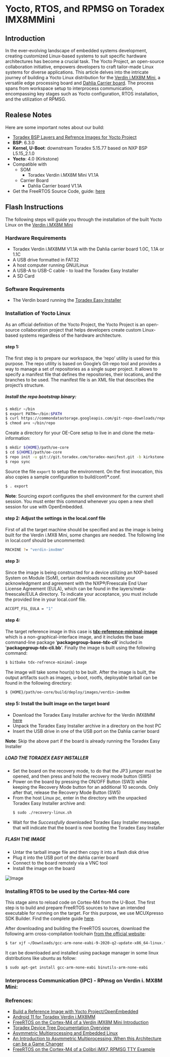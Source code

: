 # **Yocto, RTOS, and RPMSG on Toradex IMX8MMini**

## Introduction
In the ever-evolving landscape of embedded systems development, creating customized Linux-based systems to suit specific hardware architectures has become a crucial task. The Yocto Project, an open-source collaboration initiative, empowers developers to craft tailor-made Linux systems for diverse applications. This article delves into the intricate journey of building a Yocto Linux distribution for the [Verdin i.MX8M Mini](https://www.toradex.com/computer-on-modules/verdin-arm-family/nxp-imx-8m-mini-nano), a versatile edge processing board and [Dahlia Carrier board](https://www.toradex.com/products/carrier-board/dahlia-carrier-board-kit). The process spans from workspace setup to interprocess communication, encompassing key stages such as Yocto configuration, RTOS installation, and the utilization of RPMSG.
## Realese Notes
Here are some important notes about our build:

* [Toradex BSP Layers and Refrence Images for Yocto Project](https://developer.toradex.com/software/toradex-embedded-software/embedded-linux-release-matrix/#toradex-bsp-layers-and-reference-images-for-yocto-project)
* **BSP**: 6.3.0
* **Kernel, U-Boot**: downstream Toradex 5.15.77 based on NXP BSP L5.15_2.1.0
* **Yocto**: 4.0 (Kirkstone)
* Compatible with
  * SOM
    * Toradex Verdin i.MX8M Mini V1.1A
  * Carrier Board
    * Dahlia Carrier board V1.1A    
* Get the FreeRTOS Source Code, guide: [here](https://developer.toradex.com/software/real-time/freertos/freertos-on-the-cortex-m4-of-a-verdin-imx8m-mini/#get-the-freertos-source-code) 

## Flash Instructions
The following steps will guide you through the installation of the built Yocto Linux on the [Verdin i.MX8M Mini](https://www.toradex.com/computer-on-modules/verdin-arm-family/nxp-imx-8m-mini-nano)
### **Hardware Requirements**
* Toradex Verdin i.MX8MM V1.1A with the Dahlia carrier board 1.0C, 1.1A or 1.1C
* A USB drive formatted in FAT32
* A host computer running GNU/Linux
* A USB-A to USB-C cable - to load the Toradex Easy Installer
* A SD Card 
### **Software Requirements**
* The Verdin board running the [Toradex Easy Installer](https://developer.toradex.com/easy-installer/toradex-easy-installer/)
  

### Installation of Yocto Linux
As an official definition of the Yocto Project, the Yocto Project is an open-source collaboration project that helps developers create custom Linux-based systems regardless of the hardware architecture.
#### step 1:  
The first step is to prepare our workspace, the ‘repo’ utility is used for this purpose. The repo utility is based on Google’s Git-repo tool and provides a way to manage a set of repositories as a single super project. It allows to specify a manifest file that defines the repositories, their locations, and the branches to be used. The manifest file is an XML file that describes the project’s structure.
##### Install the repo bootstrap binary:
```bash
$ mkdir ~/bin
$ export PATH=~/bin:$PATH
$ curl https://commondatastorage.googleapis.com/git-repo-downloads/repo > ~/bin/repo
$ chmod a+x ~/bin/repo
```
Create a directory for your OE-Core setup to live in and clone the meta-information:
```bash
$ mkdir ${HOME}/path/oe-core
$ cd ${HOME}/path/oe-core
$ repo init -u git://git.toradex.com/toradex-manifest.git -b kirkstone-6.x.y -m tdxref/default.xml
$ repo sync
```
Source the file `export` to setup the environment. On the first invocation, this also copies a sample configuration to build/conf/*.conf.
```bash
$ . export
```
**Note**: Sourcing export configures the shell environment for the current shell session. You must enter this command whenever you open a new shell session for use with OpenEmbedded.

#### step 2: Adjust the settings in the local.conf file
First of all the target machine should be specified and as the image is being built for the Verdin i.MX8 Mini, some changes are needed. The following line in local.conf should be uncommented:
```bash
MACHINE ?= "verdin-imx8mm"
```
#### step 3:
Since the image is being constructed for a device utilizing an NXP-based System on Module (SoM), certain downloads necessitate your acknowledgment and agreement with the NXP®/Freescale End User License Agreement (EULA), which can be found in the layers/meta-freescale/EULA directory. To indicate your acceptance, you must include the provided line in your local.conf file.
```bash
ACCEPT_FSL_EULA = "1"
```
#### step 4:
The target reference image in this case is [**tdx-reference-minimal-image**](https://developer.toradex.com/linux-bsp/os-development/build-yocto/build-a-reference-image-with-yocto-projectopenembedded/?gclid=CjwKCAjwsvujBhAXEiwA_UXnAEbxzwboBRawAccQ5irI6bVBE26zMIeLDcsvv2Nfc891noOnpLSevhoCEHMQAvD_BwE#build-an-image) which is a non-graphical-interface image, and it includes the base command-line package ‘**packagegroup-base-tdx-cli**’ included in '**packagegroup-tdx-cli.bb**'.
Finally the image is built using the following command:
```bash
$ bitbake tdx-refrence-minimal-image
```
The image will take some hour(s) to be built. After the image is built, the output artifacts such as images, u-boot, rootfs, deployable tarball can be found in the following directory:
```bash
$ {HOME}/path/oe-core/build/deploy/images/verdin-imx8mm
```
#### step 5: Install the built image on the target board
* Download the Toradex Easy Installer archive for the Verdin iMX8MM [here](https://developer.toradex.com/software/toradex-easy-installer#load-toradex-easy-installer)
* Unpack the Toradex Easy Installer archive in a directory on the host PC
* Insert the USB drive in one of the USB port on the Dahlia carrier board

**Note**: Skip the above part if the board is already running the Toradex Easy Installer

##### LOAD THE TORADEX EASY INSTALLER
* Set the board on the recovery mode, to do that the JP3 jumper must be opened, and then press and hold the recovery mode button (SW5)
* Power on the board by pressing the ON/OFF Button (SW3) while keeping the Recovery Mode button for an additional 10 seconds. Only after that, release the Recovery Mode Button (SW5)
* From the host Linux pc, enter in the directory with the unpacked Toradex Easy Installer archive and:
    ```bash
    $ sudo ./recovery-linux.sh
    ```
* Wait for the *Successfully* downloaded Toradex Easy Installer message, that will indicate that the board is now booting the Toradex Easy Installer

##### FLASH THE IMAGE  

* Untar the tarball image file and then copy it into a flash disk drive 
* Plug it into the USB port of the dahlia carrier board
* Connect to the board remotely via a VNC tool 
* Install the image on the board
  
![Image](/home/parsa/custom-dt/builtYocto.png)

### Installing RTOS to be used by the Cortex-M4 core
This stage aims to reload code on Cortex-M4 from the U-Boot. 
The first step is to build and prepare FreeRTOS sources to have an intended executable for running on the target. For this purpose, we use MCUXpresso SDK Builder. Find the complete guide [here](https://developer.toradex.com/software/real-time/freertos/freertos-on-the-cortex-m4-of-a-verdin-imx8m-mini/#get-the-freertos-source-code).

After downloading and building the FreeRTOS sources, download the following arm cross-compilation toolchain [from the official website](https://developer.arm.com/tools-and-software/open-source-software/developer-tools/gnu-toolchain/gnu-rm/downloads):
```bash
$ tar xjf ~/Downloads/gcc-arm-none-eabi-9-2020-q2-update-x86_64-linux.tar.bz2
```
It can be downloaded and installed using package manager in some linux distributions like ubuntu as follow:
```bash
$ sudo apt-get install gcc-arm-none-eabi binutils-arm-none-eabi
```





### Interprocess Communication (IPC) - RPmsg on Verdin i. MX8M Mini:



### Refrences:
* [Build a Reference Image with Yocto Project/OpenEmbedded](https://developer.toradex.com/linux-bsp/os-development/build-yocto/build-a-reference-image-with-yocto-projectopenembedded/?gclid=CjwKCAjwsvujBhAXEiwA_UXnAEbxzwboBRawAccQ5irI6bVBE26zMIeLDcsvv2Nfc891noOnpLSevhoCEHMQAvD_BwE)
* [Android 11 for Toradex Verdin i.MX8MM](https://technotes.kynetics.com/2021/Android_11_1.0.0_Toradex_Verdin_iMX8MM_V1.1A/)
* [FreeRTOS on the Cortex-M4 of a Verdin iMX8M Mini
Introduction
](https://developer.toradex.com/software/real-time/freertos/freertos-on-the-cortex-m4-of-a-verdin-imx8m-mini/)
* [Toradex Device Tree Documentation Overview](https://developer.toradex.com/software/linux-resources/device-tree/)
* [Asymmetric Multiprocessing and Embedded Linux](https://elinux.org/images/3/3b/NOVAK_CERVENKA.pdf)
* [An Introduction to Asymmetric Multiprocessing: When this Architecture can be a Game Changer](https://www.slideshare.net/kynetics/amp-kynetics-elc-2018-portland)
* [FreeRTOS on the Cortex-M4 of a Colibri iMX7, RPMSG TTY Example](https://developer.toradex.com/software/real-time/freertos/freertos-on-the-cortex-m4-of-a-colibri-imx7#rpmsg-tty-example)



